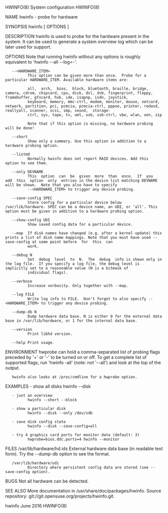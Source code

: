 HWINFO(8)                                                                             System configuration                                                                            HWINFO(8)

NAME
       hwinfo - probe for hardware

SYNOPSIS
       hwinfo [ OPTIONS ]

DESCRIPTION
       hwinfo is used to probe for the hardware present in the system. It can be used to generate a system overview log which can be later used for support.

OPTIONS
       Note that running hwinfo without any options is roughly equivalent to 'hwinfo --all --log=-'.

       --<HARDWARE_ITEM>
              This option can be given more than once.  Probe for a particular HARDWARE_ITEM. Available hardware items are:

              all,  arch,  bios,  block, bluetooth, braille, bridge, camera, cdrom, chipcard, cpu, disk, dsl, dvb, fingerprint, floppy, framebuffer, gfxcard, hub, ide, isapnp, isdn, joystick,
              keyboard, memory, mmc-ctrl, modem, monitor, mouse, netcard, network, partition, pci, pcmcia, pcmcia-ctrl, pppoe, printer, redasd, reallyall, scanner, scsi, smp, sound,  storage-
              ctrl, sys, tape, tv, uml, usb, usb-ctrl, vbe, wlan, xen, zip

              Note that if this option is missing, no hardware probing will be done!

       --short
              Show only a summary. Use this option in addition to a hardware probing option.

       --listmd
              Normally hwinfo does not report RAID devices. Add this option to see them.

       --only DEVNAME
              This  option  can  be  given  more  than  once.  If  you  add  this  option  only  entries in the device list matching DEVNAME will be shown.  Note that you also have to specify
              --<HARDWARE_ITEM> to trigger any device probing.

       --save-config SPEC
              Store config for a particular device below /var/lib/hardware. SPEC can be a device name, an UDI, or 'all'. This option must be given in addition to a hardware probing option.

       --show-config UDI
              Show saved config data for a particular device.

       --map  If disk names have changed (e.g. after a kernel update) this prints a list of disk name mappings. Note that you must have used --save-config at some point before  for  this  can
              work.

       --debug N
              Set  debug  level  to  N.  The  debug  info is shown only in the log file.  If you specify a log file, the debug level is implicitly set to a reasonable value (N is a bitmask of
              individual flags).

       --verbose
              Increase verbosity. Only together with --map.

       --log FILE
              Write log info to FILE.  Don't forget to also specify --<HARDWARE_ITEM> to trigger any device probing.

       --dump-db N
              Dump hardware data base. N is either 0 for the external data base in /var/lib/hardware, or 1 for the internal data base.

       --version
              Print libhd version.

       --help Print usage.

ENVIRONMENT
       hwprobe can hold a comma-separated list of probing flags preceded by '+' or '-' to be turned on or off. To get a complete list of supported flags, run 'hwinfo -all' (note: not '--all')
       and look at the top of the output.

       hwinfo also looks at /proc/cmdline for a hwprobe option.

EXAMPLES
       - show all disks
              hwinfo --disk

       - just an overview
              hwinfo --short --block

       - show a particular disk
              hwinfo --disk --only /dev/sdb

       - save disk config state
              hwinfo --disk --save-config=all

       - try 4 graphics card ports for monitor data (default: 3)
              hwprobe=bios.ddc.ports=4 hwinfo --monitor

FILES
       /var/lib/hardware/hd.ids
              External hardware data base (in readable text form). Try the --dump-db option to see the format.

       /var/lib/hardware/udi
              Directory where persistent config data are stored (see --save-config option).

BUGS
       Not all hardware can be detected.

SEE ALSO
       More documentation in /usr/share/doc/packages/hwinfo.
       Source repository: git://git.opensuse.org/projects/hwinfo.git.

hwinfo                                                                                     June 2016                                                                                  HWINFO(8)
